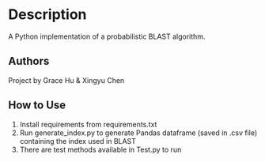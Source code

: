 # Description
A Python implementation of a probabilistic BLAST algorithm.

## Authors
Project by Grace Hu & Xingyu Chen

## How to Use
1) Install requirements from requirements.txt
2) Run generate_index.py to generate Pandas dataframe (saved in .csv file) containing the index used in BLAST
3) There are test methods available in Test.py to run